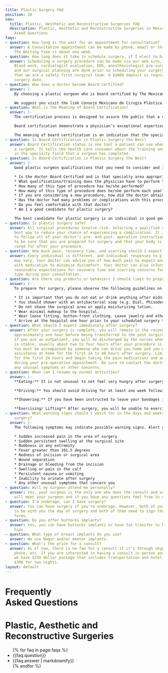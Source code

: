 ```yaml
---
title: Plastic Surgery FAQ
position: 10
seo:
  title: Plastic, Aesthetic and Reconstructive Surgeries FAQ
  description: Plastic, Aesthetic and Reconstructive Surgeries in Mexico Frequently
    Asked Questions
faqs:
- question: How long is the wait for an appointment for consultation?
  answer: A Consultation appointment can be made by phone, email or thru our web site.
    The Waiting time is about one week.
- question: How long does it take to schedule surgery, if I elect to have a procedure?
  answer: Scheduling a surgery procedure can be made via our web site, email or phone.
    Blood work, cardiologist evaluation, EKG, anesthesiologist pre-surgical evaluation
    and our surgical planning are done prior to scheduling your surgery. Remember
    that we are a safety first surgical team. A $1000 deposit is required to schedule
    surgery date.
- question: How does a doctor become Board Certified?
  answer: |-
    By choosing a plastic surgeon who is board certified by The Mexican Board of Plastic, Aesthetic and Reconstructive Surgery, you can be assured that the doctor has graduated from an accredited medical school and has completed at least five years of additional training as a resident surgeon in a program accredited by the Accreditation Council for Medical Education. This includes a minimum of five years of residency training in all areas of surgery, including at least two years devoted entirely to plastic surgery. Certification is a voluntary process a surgeon seeks after this training. To become certified, the doctor then must pass comprehensive written and oral exams.

    We suggest you visit the link Consejo Mexicano de Cirugía Plástica, Estética y Reconstructiva, A.C. and click on “Especialistas Certificados” to check whether a doctor is board certified by Mexican Board of Plastic, Aesthetic and Reconstructive Surgery.
- question: What is the Meaning of Board Certification?
  answer: |-
    The certification process is designed to assure the public that a certified medical specialist has successfully completed an approved educational program and an evaluation, including an examination process designed to assess the knowledge, experience and skills requisite to the provision of high quality patient care in that specialty.

    Board certification demonstrate a physician’s exceptional expertise in a particular specialty and/or sub specialty of medical practice. Board certification signals a physician’s commitment and expertise in consistently achieving superior clinical outcomes in a responsive, patient-focused setting. Board certification measures of a physician’s knowledge, experience and skills to provide quality healthcare within a given specialty.

    The meaning of board certification is an indication that the specialist has completed an approved medical education program and an evaluation, including an examination designed to assess the knowledge, experience and skills necessary to provide high quality care in that specialty at the time the certificate is awarded.
- question: Is Board Certification in Plastic Surgery the Best?
  answer: Board Certification status is one tool a patient can use when deciding on
    a surgeon. It tells the health care consumer about the training and examinations
    in the specialty field that a surgeon has completed.
- question: Is Board Certification in Plastic Surgery the Best?
  answer: |-
    Good plastic surgeon qualifications that you need to consider and important information that should be available to you:

    * Is the doctor Board Certified and is that specialty area appropriate to the procedure you are considering?
    * What qualifications/training does the physician have to perform the procedure in question?
    * How many of this type of procedure has he/she performed?
    * How many of this type of procedure does he/she perform each year?
    * If you are considering a new procedure, how did the doctor obtain training for this?
    * Has the doctor had many problems or complications with this procedure?
    * Do you feel comfortable with that doctor?
    * Am I a good candidate for plastic surgery?

    The best candidate for plastic surgery is an individual in good general health who has reasonable expectations about his or her appearance. During your initial consultation, it is extremely important to be honest while discussing your goals and concerns so the surgeon can make an informed, realistic assessment about your candidacy for plastic surgery.
- question: Is plastic surgery safe?
  answer: All surgical procedures involve risk. Selecting a qualified surgeon is the
    best way to reduce your chance of experiencing a complication. It is also important
    to follow all of your doctor’s pre- and post- operative instructions carefully
    to be sure that you are prepared for surgery and that your body is appropriately
    cared for after your procedure.
- question: How much pain, recovery time, and scarring should I expect?
  answer: Every individual is different, and individual responses to plastic surgery
    may vary. Your doctor can advise you of how much pain to expect and provide you
    with medication to minimize discomfort. Your doctor can also inform you about
    reasonable expectations for recovery time and scarring concerns for your procedure
    type during your consultation.
- question: Are there any products or behaviors I should limit to prepare for surgery?
  answer: |-
    To prepare for surgery, please observe the following guidelines on both the day before and day of your surgery:

    * It is important that you do not eat or drink anything after midnight on the day prior to surgery.
    * You should shower with an antibacterial soap (e.g. Dial, Phisoderm), the day before surgery as well as the day of surgery, but avoid scrubbing areas that have been marked for your procedure.
    * Do not shave the surgical area or apply moisturizing lotion.
    * Wear minimal makeup to the hospital.
    * Wear loose fitting, button-front clothing. Leave jewelry and other valuables at home.
    * Arrive at the hospital one hour prior to your scheduled surgery time.
- question: What should I expect immediately after surgery?
  answer: After your surgery is complete, you will remain in the recovery room for
    approximately one hour before being transferred to the post surgical care area.
    If you are an outpatient, you will be discharged by the nurses when your condition
    is stable, usually about two to four hours after your procedure is completed.
    You must be accompanied by someone who can drive you home and you will also need
    assistance at home for the first 24 to 48 hours after surgery. Limit you activities
    for the first 24 hours and begin taking the pain medications and antibiotics prescribed
    during your pre-operative appointment. Be sure to contact the doctor if you have
    any unusual symptoms or other concerns.
- question: When can I resume my normal activities?
  answer: |-
    **Eating:** It is not unusual to not feel very hungry after surgery, but it is best to take your medications with something in your stomach. Small amounts of clear, non-carbonated liquids and bland foods may be tolerated better after anesthesia. You may continue to adjust your diet after surgery as you feel comfortable.

    **Driving:** You should avoid driving for at least one week following your procedure and you should never drive while taking pain medication or if pain limits your ability to move quickly. You will need someone to drive you on the day of surgery as well as the day of your first follow-up appointment.

    **Showering:** If you have been instructed to leave your bandages in place you may only sponge bathe until your doctor removes the dressings. Do not take a bath if you have drains in place, and use only luke warm water for your first few showers after surgery. Make sure someone else is nearby to assist you if you feel lightheaded, and face away from the shower and allow the water to run over your shoulders. Your doctor can inform you when it is appropriate to resume showering normally.

    **Exercising/ Lifting** After surgery, you will be unable to exercise or perform heavy lifting for four to six weeks. You should restrict your activity to avoid prolonged swelling that can stretch the skin and avoid lifting objects over your head. Also, changes in blood pressure associated with exercise or strenuous activity can cause bleeding problems.
- question: What warning signs should I watch for in the days and weeks following
    surgery?
  answer: |-
    The following symptoms may indicate possible warning signs. Alert your doctor immediately if you develop any of the following:

    * Sudden increased pain in the area of surgery
    * Sudden persistent swelling at the surgical site
    * Numbness in any extremity
    * Fever greater than 101.5 degrees
    * Redness of incision or surgical area
    * Wound separation
    * Drainage or bleeding from the incision
    * Swelling or pain in the calf
    * Persistent nausea or vomiting
    * Inability to urinate after surgery
    * Any other unusual symptoms that concern you
- question: Will my surgeon attend me personally?
  answer: Yes, your surgeon is the only one who does the consult and surgeries. You
    will meet your surgeon and if you have any questions feel free to contact us.
- question: I’m underage, can I have surgery?
  answer: You can have surgery if you’re underage. However, both of your parents have
    to be with you the day of surgery and both of them need to sign the consentment
    forms.
- question: Do you offer buttocks implants?
  answer: Yes, you can have buttocks implants or have fat transfer to buttocks and
    hips.
- question: What type of breast implants do you use?
  answer: We use Nagor and/or mentor implants.
- question: What’s the price for a consult?
  answer: As of now, there is no fee for a consult if it’s through skype, facetime,
    phone, etc. If you are interested in having a consult in person and you live faraway,
    we have $250 dollar package that includes transportation and hotel for one day,
    $300 for two nights.
layout: default
---
```


<div class='wrap'>
  <div class='section u-py6'>
    <div class='section-row'>
      <div class='section-chunk u-size5of13 u-px4 u-pr2 u-mAuto u-sm-size10of12 u-sm-alignCenter u-sm-clear'>
        <h1 class='u-mt1'>
          <strong>
            Frequently<br/>
            Asked Questions
          </strong>
        </h1>
        <h1 class='u-textPrimary'>
          Plastic, Aesthetic
          and Reconstructive
          Surgeries
        </h1>
      </div>
      <div class='section-chunk u-size8of13 u-px4 u-sm-sizeFull u-sm-mt3'>
        <div class='article u-pb3'>
          <ul>
            {% for faq in page.faqs %}
              <li class='unorderedList-item'>
                <a class='u-textBase js-achordeon'>
                  {{faq.question}}
                </a>
              </li>
              <li class='bulletList-item {%if forloop.index > 3 %}u-hidden{% endif %}'>
                {{faq.answer | markdownify}}
              </li>
            {% endfor %}
          </ul>
        </div>
      </div>
    </div>
  </div>
</div>
